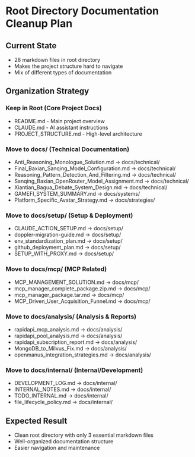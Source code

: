 # Root Directory Documentation Cleanup Plan

## Current State
- 28 markdown files in root directory
- Makes the project structure hard to navigate
- Mix of different types of documentation

## Organization Strategy

### Keep in Root (Core Project Docs)
- README.md - Main project overview
- CLAUDE.md - AI assistant instructions  
- PROJECT_STRUCTURE.md - High-level architecture

### Move to docs/ (Technical Documentation)
- Anti_Reasoning_Monologue_Solution.md → docs/technical/
- Final_Baxian_Sanqing_Model_Configuration.md → docs/technical/
- Reasoning_Pattern_Detection_And_Filtering.md → docs/technical/
- Sanqing_Baxian_OpenRouter_Model_Assignment.md → docs/technical/
- Xiantian_Bagua_Debate_System_Design.md → docs/technical/
- GAMEFI_SYSTEM_SUMMARY.md → docs/systems/
- Platform_Specific_Avatar_Strategy.md → docs/strategies/

### Move to docs/setup/ (Setup & Deployment)
- CLAUDE_ACTION_SETUP.md → docs/setup/
- doppler-migration-guide.md → docs/setup/
- env_standardization_plan.md → docs/setup/
- github_deployment_plan.md → docs/setup/
- SETUP_WITH_PROXY.md → docs/setup/

### Move to docs/mcp/ (MCP Related)
- MCP_MANAGEMENT_SOLUTION.md → docs/mcp/
- mcp_manager_complete_package.zip.md → docs/mcp/
- mcp_manager_package.tar.md → docs/mcp/
- MCP_Driven_User_Acquisition_Funnel.md → docs/mcp/

### Move to docs/analysis/ (Analysis & Reports)
- rapidapi_mcp_analysis.md → docs/analysis/
- rapidapi_pool_analysis.md → docs/analysis/
- rapidapi_subscription_report.md → docs/analysis/
- MongoDB_to_Milvus_Fix.md → docs/analysis/
- openmanus_integration_strategies.md → docs/analysis/

### Move to docs/internal/ (Internal/Development)
- DEVELOPMENT_LOG.md → docs/internal/
- INTERNAL_NOTES.md → docs/internal/
- TODO_INTERNAL.md → docs/internal/
- file_lifecycle_policy.md → docs/internal/

## Expected Result
- Clean root directory with only 3 essential markdown files
- Well-organized documentation structure
- Easier navigation and maintenance
